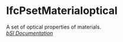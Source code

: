 IfcPsetMaterialoptical
======================
A set of optical properties of materials.  
[ _bSI
Documentation_](https://standards.buildingsmart.org/IFC/DEV/IFC4_2/FINAL/HTML/schema/ifcmaterialresource/pset/pset_materialoptical.htm)


